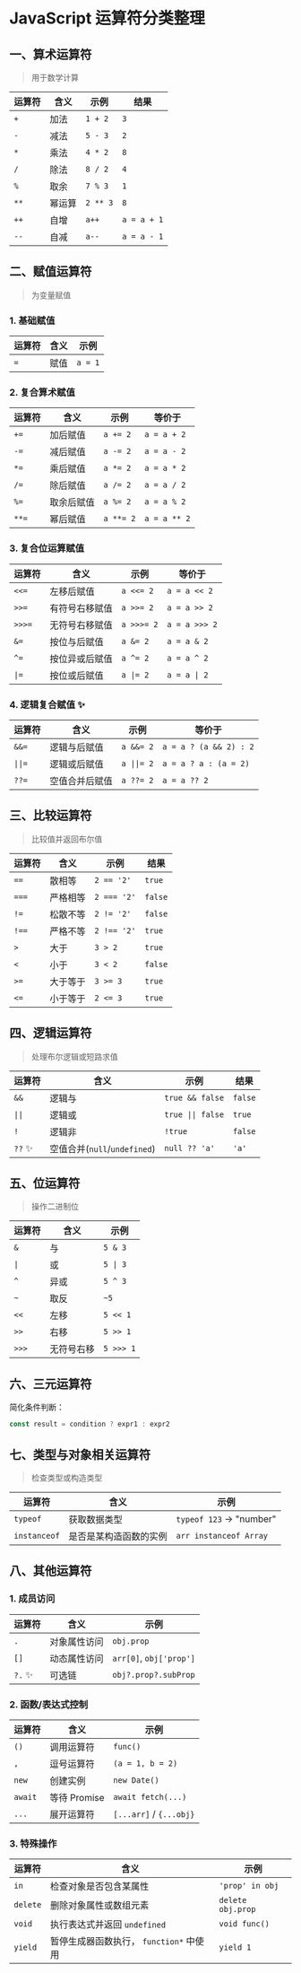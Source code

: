 # JavaScript 运算符分类整理

## 一、算术运算符

> 用于数学计算

| 运算符 | 含义   | 示例     | 结果        |
| ------ | ------ | -------- | ----------- |
| `+`    | 加法   | `1 + 2`  | `3`         |
| `-`    | 减法   | `5 - 3`  | `2`         |
| `*`    | 乘法   | `4 * 2`  | `8`         |
| `/`    | 除法   | `8 / 2`  | `4`         |
| `%`    | 取余   | `7 % 3`  | `1`         |
| `**`   | 幂运算 | `2 ** 3` | `8`         |
| `++`   | 自增   | `a++`    | `a = a + 1` |
| `--`   | 自减   | `a--`    | `a = a - 1` |

## 二、赋值运算符

> 为变量赋值

### 1. 基础赋值

| 运算符 | 含义 | 示例    |
| ------ | ---- | ------- |
| `=`    | 赋值 | `a = 1` |

### 2. 复合算术赋值

| 运算符 | 含义       | 示例      | 等价于       |
| ------ | ---------- | --------- | ------------ |
| `+=`   | 加后赋值   | `a += 2`  | `a = a + 2`  |
| `-=`   | 减后赋值   | `a -= 2`  | `a = a - 2`  |
| `*=`   | 乘后赋值   | `a *= 2`  | `a = a * 2`  |
| `/=`   | 除后赋值   | `a /= 2`  | `a = a / 2`  |
| `%=`   | 取余后赋值 | `a %= 2`  | `a = a % 2`  |
| `**=`  | 幂后赋值   | `a **= 2` | `a = a ** 2` |

### 3. 复合位运算赋值

| 运算符 | 含义           | 示例       | 等价于        |
| ------ | -------------- | ---------- | ------------- |
| `<<=`  | 左移后赋值     | `a <<= 2`  | `a = a << 2`  |
| `>>=`  | 有符号右移赋值 | `a >>= 2`  | `a = a >> 2`  |
| `>>>=` | 无符号右移赋值 | `a >>>= 2` | `a = a >>> 2` |
| `&=`   | 按位与后赋值   | `a &= 2`   | `a = a & 2`   |
| `^=`   | 按位异或后赋值 | `a ^= 2`   | `a = a ^ 2`   |
| `\|=`  | 按位或后赋值   | `a \|= 2`  | `a = a \| 2`  |

### 4. 逻辑复合赋值 ✨

| 运算符  | 含义           | 示例        | 等价于                 |
| ------- | -------------- | ----------- | ---------------------- |
| `&&=`   | 逻辑与后赋值   | `a &&= 2`   | `a = a ? (a && 2) : 2` |
| `\|\|=` | 逻辑或后赋值   | `a \|\|= 2` | `a = a ? a : (a = 2)`  |
| `??=`   | 空值合并后赋值 | `a ??= 2`   | `a = a ?? 2`           |

## 三、比较运算符

> 比较值并返回布尔值

| 运算符 | 含义     | 示例        | 结果    |
| ------ | -------- | ----------- | ------- |
| `==`   | 散相等   | `2 == '2'`  | `true`  |
| `===`  | 严格相等 | `2 === '2'` | `false` |
| `!=`   | 松散不等 | `2 != '2'`  | `false` |
| `!==`  | 严格不等 | `2 !== '2'` | `true`  |
| `>`    | 大于     | `3 > 2`     | `true`  |
| `<`    | 小于     | `3 < 2`     | `false` |
| `>=`   | 大于等于 | `3 >= 3`    | `true`  |
| `<=`   | 小于等于 | `2 <= 3`    | `true`  |

## 四、逻辑运算符

> 处理布尔逻辑或短路求值

| 运算符  | 含义                         | 示例              | 结果    |
| ------- | ---------------------------- | ----------------- | ------- |
| `&&`    | 逻辑与                       | `true && false`   | `false` |
| `\|\|`  | 逻辑或                       | `true \|\| false` | `true`  |
| `!`     | 逻辑非                       | `!true`           | `false` |
| `??` ✨ | 空值合并(`null`/`undefined`) | `null ?? 'a'`     | `'a'`   |

## 五、位运算符

> 操作二进制位

| 运算符 | 含义       | 示例      |
| ------ | ---------- | --------- |
| `&`    | 与         | `5 & 3`   |
| `\|`   | 或         | `5 \| 3`  |
| `^`    | 异或       | `5 ^ 3`   |
| `~`    | 取反       | `~5`      |
| `<<`   | 左移       | `5 << 1`  |
| `>>`   | 右移       | `5 >> 1`  |
| `>>>`  | 无符号右移 | `5 >>> 1` |

## 六、三元运算符

简化条件判断：

```js
const result = condition ? expr1 : expr2
```

## 七、类型与对象相关运算符

> 检查类型或构造类型

| 运算符       | 含义                   | 示例                    |
| ------------ | ---------------------- | ----------------------- |
| `typeof`     | 获取数据类型           | `typeof 123` → "number" |
| `instanceof` | 是否是某构造函数的实例 | `arr instanceof Array`  |

## 八、其他运算符

### 1. 成员访问

| 运算符  | 含义         | 示例                    |
| ------- | ------------ | ----------------------- |
| `.`     | 对象属性访问 | `obj.prop`              |
| `[]`    | 动态属性访问 | `arr[0]`, `obj['prop']` |
| `?.` ✨ | 可选链       | `obj?.prop?.subProp`    |

### 2. 函数/表达式控制

| 运算符  | 含义         | 示例                    |
| ------- | ------------ | ----------------------- |
| `()`    | 调用运算符   | `func()`                |
| `,`     | 逗号运算符   | `(a = 1, b = 2)`        |
| `new`   | 创建实例     | `new Date()`            |
| `await` | 等待 Promise | `await fetch(...)`      |
| `...`   | 展开运算符   | `[...arr]` / `{...obj}` |

### 3. 特殊操作

| 运算符   | 含义                                    | 示例              |
| -------- | --------------------------------------- | ----------------- |
| `in`     | 检查对象是否包含某属性                  | `'prop' in obj`   |
| `delete` | 删除对象属性或数组元素                  | `delete obj.prop` |
| `void`   | 执行表达式并返回 `undefined`            | `void func()`     |
| `yield`  | 暂停生成器函数执行， `function*` 中使用 | `yield 1`         |
